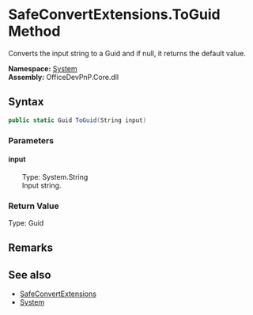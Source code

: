 # SafeConvertExtensions.ToGuid Method  
 Converts the input string to a Guid and if null, it returns the default value.   

**Namespace:** [System](System.md)  
**Assembly:** OfficeDevPnP.Core.dll  
## Syntax
```C#
public static Guid ToGuid(String input)
```
### Parameters
#### input  
&emsp;&emsp;Type: System.String  
&emsp;&emsp;Input string.  

  

### Return Value
Type: Guid  

## Remarks
  
## See also
- [SafeConvertExtensions](System.SafeConvertExtensions.md) 
- [System](System.md) 
